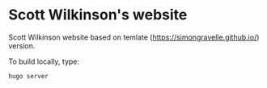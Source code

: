 # Scott Wilkinson's website

Scott Wilkinson website based on temlate (https://simongravelle.github.io/) version.

To build locally, type:

```
hugo server
```
